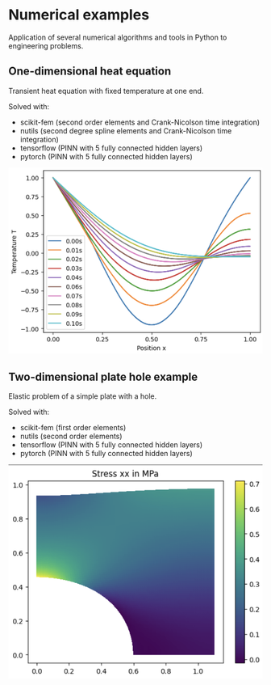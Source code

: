 # Numerical examples
Application of several numerical algorithms and tools in Python to engineering problems.

## One-dimensional heat equation
Transient heat equation with fixed temperature at one end. 

Solved with: 
- scikit-fem (second order elements and Crank-Nicolson time integration)
- nutils (second degree spline elements and Crank-Nicolson time integration)
- tensorflow (PINN with 5 fully connected hidden layers)
- pytorch (PINN with 5 fully connected hidden layers)

![heat transfer](heat_transfer_1d.png)


## Two-dimensional plate hole example
Elastic problem of a simple plate with a hole.

Solved with: 
- scikit-fem (first order elements)
- nutils (second order elements)
- tensorflow (PINN with 5 fully connected hidden layers)
- pytorch (PINN with 5 fully connected hidden layers)

![plate hole](plate_hole_2d.png)